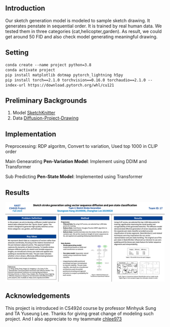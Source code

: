 ## Introduction

Our sketch generation model is modeled to sample sketch drawing. It generates penstate in sequential order. It is trained by real human data. We tested them in three categories (cat,helicopter,garden). As result, we could get around 50 FID and also check model generating meaningful drawing.

## Setting

```
conda create --name project python=3.8
conda activate project
pip install matplotlib dotmap pytorch_lightning h5py
pip install torch==2.1.0 torchvision==0.16.0 torchaudio==2.1.0 --index-url https://download.pytorch.org/whl/cu121
```

## Preliminary Backgrounds

1. Model [SketchKnitter](https://github.com/wangqiang9/SketchKnitter)
2. Data [Diffusion-Project-Drawing](https://github.com/KAIST-Visual-AI-Group/Diffusion-Project-Drawing)

## Implementation

Preprocessing: RDP algoritm, Convert to variation, Used top 1000 in CLIP order

Main Genearating **Pen-Variation Model**: Implement using DDIM and Transformer

Sub Predicting **Pen-State Model**: Implemented using Transformer

## Results

![poster](assets/kaist-cs492d-diffusion-2024-poster-template.png)

## Acknowledgements

This project is introduced in CS492d course by professor Minhyuk Sung and TA Yuseung Lee. Thanks for giving great change of modeling such project. And I also appreciate to my teammate [chlee973](https://github.com/chlee973)
